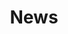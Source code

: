 ---
title: News
cascade: 
    type: news
summary: Homepage for events and news related to the DIAMOND project
---